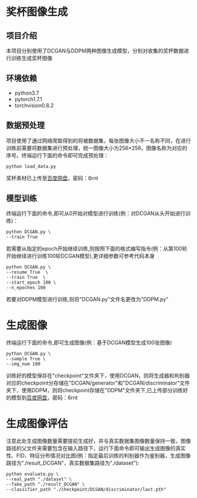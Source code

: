 # 奖杯图像生成
## 项目介绍
本项目分别使用了DCGAN与DDPM两种图像生成模型，分别对收集的奖杯数据进行训练生成奖杯图像

## 环境依赖
- python3.7
- pytorch1.7.1
- torchvision0.8.2

## 数据预处理
项目使用了通过网络爬取得到的将被数据集，每张图像大小不一名称不同，在进行训练前需要将数据集进行预处理，统一图像大小为256*256，图像名称为对应的序号。终端运行下面的命令即可完成预处理：
```
python load_data.py
```
奖杯素材已上传至[百度网盘](https://pan.baidu.com/s/1oAI8gFzY7ZY-9CGi1kyFrg?pwd=6rnt)，密码：6rnt

## 模型训练
终端运行下面的命令,即可从0开始对模型进行训练(例：对DCGAN从头开始进行训练)：
```
python DCGAN.py \
--train True
```
若需要从指定的epoch开始继续训练,则按照下面的格式编写指令(例：从第100轮开始继续进行训练100轮DCGAN模型),更详细参数可参考代码本身
``` 
python DCGAN.py \ 
--resume True  \
--train True  \
--start_epoch 100 \
--n_epoches 100
```
若要对DDPM模型进行训练,则将"DCGAN.py"文件名更改为"DDPM.py"


# 生成图像
终端运行下面的命令,即可生成图像(例：基于DCGAN模型生成100张图像)
```
python DCGAN.py \
--sample True \
--img_num 100
```
训练好的模型保存在"checkpoint"文件夹下，使用DCGAN，则将生成器和判别器对应的checkpoint分存储在"DCGAN/generator"和"DCGAN/discriminator"文件夹下，使用DDPM，则将checkpoint存储在"DDPM"文件夹下,已上传部分训练好的模型到[百度网盘](https://pan.baidu.com/s/1oAI8gFzY7ZY-9CGi1kyFrg?pwd=6rnt)，密码：6rnt

# 生成图像评估
注意此处生成图像数量需要提前生成好，并与真实数据集图像数量保持一致，图像路径的父文件夹需要包含在输入路径下，运行下面命令即可输出生成图像的真实性、FID、特征分布情况对比图(例：指定最后训练的判别器作为鉴别器，生成图像路径为"./result_DCGAN"，真实数据集路径为"./dataset"):
``` 
python evaluate.py \
--real_path "./dataset" \ 
--fake_path "./result_DCGAN" \ 
--classifier_path "./checkpoint/DCGAN/discriminator/last.pth"
```


